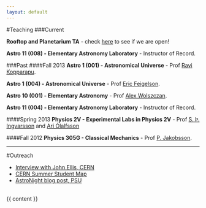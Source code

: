 ```yaml
---
layout: default
---
```


#Teaching
###Current

<b>Rooftop and Planetarium TA</b> - check <a href="http://www.astro.psu.edu/academics/telescope-status">here</a> to see if we are open!

<b>Astro 11 (008) - Elementary Astronomy Laboratory</b> - Instructor of Record.

###Past
####Fall 2013
<b>Astro 1 (001) - Astronomical Universe</b> - Prof <a href="http://www3.geosc.psu.edu/~ruk15/">Ravi Kopparapu</a>.

<b>Astro 1 (004) - Astronomical Universe</b> - Prof <a href="http://www.astro.psu.edu/people/e5f">Eric Feigelson</a>.

<b>Astro 10 (001) - Elementary Astronomy</b> - Prof <a href="http://www2.astro.psu.edu/users/alex/">Alex Wolszczan</a>.

<b>Astro 11 (004) - Elementary Astronomy Laboratory</b> - Instructor of Record.

####Spring 2013
<b>Physics 2V - Experimental Labs in Physics 2V</b> - Prof <a href="http://www.hi.is/~sthi">S. Þ. Ingvarsson</a> and <a href="http://www.raunvis.hi.is/~ario/">Ari Ólalfsson</a>

####Fall 2012
<b>Physics 305G - Classical Mechanics</b> - Prof <a href="http://www.raunvis.hi.is/~pja/research.html">P. Jakobsson</a>.

<hr>
#Outreach

<br/>

- <a href="http://ph-news.web.cern.ch/content/interview-john-ellis">Interview with John Ellis, CERN</a>
- <a href="http://phsummer2013.web.cern.ch/PHsummer2013/PH_SummerStudents_2013.html">CERN Summer Student Map</a>  
- <a href="http://gummiks.github.io/2013/10/05/astronight/">AstroNight blog post, PSU</a>

<br/>
{{ content }}
